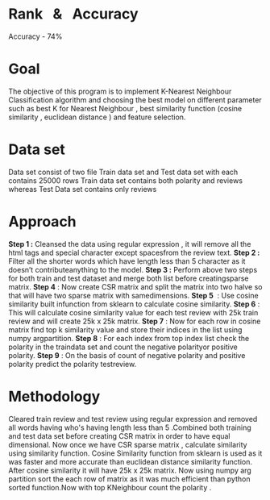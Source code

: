 # Rank ​ ​ & ​ ​ Accuracy

Accuracy​ ​-​ ​74%

# Goal

The objective of this program is to implement K-Nearest Neighbour Classification
algorithm and choosing the best model on different parameter such as best K for
Nearest Neighbour , best similarity function (cosine similarity , euclidean distance ) and
feature​ ​selection​ ​.

# Data set

Data set consist of two file Train data set and Test data set with each contains 25000
rows
Train data set contains both polarity and reviews whereas Test Data set contains only
reviews

# Approach

**Step 1 :** Cleansed the data using regular expression , it will remove all the html tags
and​ ​special​ ​character​ ​except​ ​spaces​ ​from​ ​the​ ​review​ ​text.
**Step 2 :** Filter all the shorter words which have length less than 5 character as it doesn’t
contribute​ ​anything​ ​to​ ​the​ ​model.
**Step 3 :** Perform above two steps for both train and test dataset and merge both list
before​ ​creating​ ​sparse​ ​matrix.
**Step 4** : Now create CSR matrix and split the matrix into two halve so that will have two
sparse​ ​matrix​ ​with​ ​same​ ​dimensions.
**Step 5** ​ ​:​ ​Use​ ​cosine​ ​similarity​ ​built​ ​in​ ​function​ ​from​ ​sklearn​ ​to​ ​calculate​ ​cosine​ ​similarity.
**Step 6** : This will calculate cosine similarity value for each test review with 25k train
review​ ​and​ ​will​ ​create​ ​25k​ ​x​ ​25k​ ​matrix.
**Step 7** : Now for each row in cosine matrix find top k similarity value and store their
indices​ ​in​ ​the​ ​list​ ​using​ ​numpy​ ​arg​ ​partition.
**Step 8** : For each index from top index list check the polarity in the traindata set and
count​ ​the​ ​negative​ ​polarity​ ​or​ ​positive​ ​polarity.
**Step 9** : On the basis of count of negative polarity and positive polarity predict the
polarity​ ​test​ ​review.

# Methodology

Cleared train review and test review using regular expression and removed all words
having who's having length less than 5 .Combined both training and test data set before
creating CSR matrix in order to have equal dimensional. Now once we have CSR
sparse matrix , calculate similarity using similarity function. Cosine Similarity function
from sklearn is used as it was faster and more accurate than euclidean distance
similarity function. After cosine similarity it will have 25k x 25k matrix. Now using numpy
arg partition sort the each row of matrix as it was much efficient than python sorted
 function.Now​ ​with​ ​top​ ​K​ ​Neighbour​ ​count​ ​the​ ​polarity​ ​.



